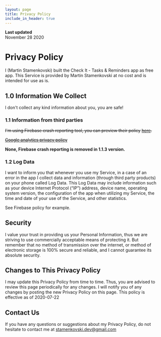 ```yaml
---
layout: page
title: Privacy Policy
include_in_header: true
---
```


**Last updated**  
November 28 2020

# Privacy Policy

I (Martin Stamenkovski) built the Check It - Tasks & Reminders app as free app. This Service is provided by Martin Stamenkovski at no cost and is intended for use as is.

## 1.0 Information We Collect
I don't collect any kind information about you, you are safe!

### 1.1 Information from third parties
~~I'm using Firebase crash reporting tool, you can preview their policy~~ ~~[here](https://firebase.google.com/support/privacy).~~

~~[Google analytics privacy policy](https://firebase.google.com/policies/analytics)~~

**None, Firebase crash reporting is removed in 1.1.3 version.**

### 1.2 Log Data
I want to inform you that whenever you use my Service, in a case of an error in the app I collect data and information (through third party products) on your phone called Log Data. This Log Data may include information such as your device Internet Protocol (“IP”) address, device name, operating system version, the configuration of the app when utilizing my Service, the time and date of your use of the Service, and other statistics.

See Firebase policy for example.

## Security
I value your trust in providing us your Personal Information, thus we are striving to use commercially acceptable means of protecting it. But remember that no method of transmission over the internet, or method of electronic storage is 100% secure and reliable, and I cannot guarantee its absolute security.

## Changes to This Privacy Policy
I may update this Privacy Policy from time to time. Thus, you are advised to review this page periodically for any changes. I will notify you of any changes by posting the new Privacy Policy on this page.
This policy is effective as of 2020-07-22

## Contact Us
If you have any questions or suggestions about my Privacy Policy, do not hesitate to contact me at stamenkovski.dev@gmail.com
